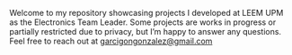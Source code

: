 Welcome to my repository showcasing projects I developed at LEEM UPM as the Electronics Team Leader. Some projects are works in progress or partially restricted due to privacy, but I’m happy to answer any questions. Feel free to reach out at garcigongonzalez@gmail.com